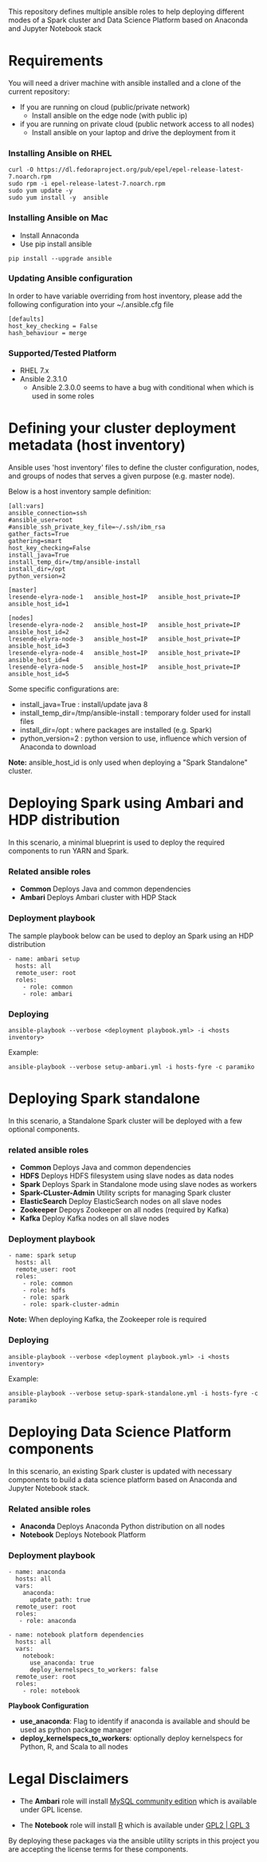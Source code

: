 
This repository defines multiple ansible roles to help deploying different modes of a Spark cluster and
Data Science Platform based on Anaconda and Jupyter Notebook stack

# Requirements

You will need a driver machine with ansible installed and a clone of the current repository:

* If you are running on cloud (public/private network)
  * Install ansible on the edge node (with public ip)
* if you are running on private cloud (public network access to all nodes)
  * Install ansible on your laptop and drive the deployment from it

### Installing Ansible on RHEL

```
curl -O https://dl.fedoraproject.org/pub/epel/epel-release-latest-7.noarch.rpm
sudo rpm -i epel-release-latest-7.noarch.rpm
sudo yum update -y
sudo yum install -y  ansible
```

### Installing Ansible on Mac

* Install Annaconda
* Use pip install ansible

```
pip install --upgrade ansible
```

### Updating Ansible configuration

In order to have variable overriding from host inventory, please add the following configuration into your ~/.ansible.cfg file

```
[defaults]
host_key_checking = False
hash_behaviour = merge
```

### Supported/Tested Platform

* RHEL 7.x
* Ansible 2.3.1.0
  * Ansible 2.3.0.0 seems to have a bug with conditional when which is used in some roles


# Defining your cluster deployment metadata (host inventory)

Ansible uses 'host inventory' files to define the cluster configuration, nodes, and groups of nodes
that serves a given purpose (e.g. master node).

Below is a host inventory sample definition:

```
[all:vars]
ansible_connection=ssh
#ansible_user=root
#ansible_ssh_private_key_file=~/.ssh/ibm_rsa
gather_facts=True
gathering=smart
host_key_checking=False
install_java=True
install_temp_dir=/tmp/ansible-install
install_dir=/opt
python_version=2

[master]
lresende-elyra-node-1   ansible_host=IP   ansible_host_private=IP  ansible_host_id=1

[nodes]
lresende-elyra-node-2   ansible_host=IP   ansible_host_private=IP  ansible_host_id=2
lresende-elyra-node-3   ansible_host=IP   ansible_host_private=IP  ansible_host_id=3
lresende-elyra-node-4   ansible_host=IP   ansible_host_private=IP  ansible_host_id=4
lresende-elyra-node-5   ansible_host=IP   ansible_host_private=IP  ansible_host_id=5

```

Some specific configurations are:

* install_java=True : install/update java 8
* install_temp_dir=/tmp/ansible-install : temporary folder used for install files
* install_dir=/opt : where packages are installed (e.g. Spark)
* python_version=2 : python version to use, influence which version of Anaconda to download

**Note:** ansible_host_id is only used when deploying a "Spark Standalone" cluster.

# Deploying Spark using Ambari and HDP distribution

In this scenario, a minimal blueprint is used to deploy the required components
to run YARN and Spark.

### Related ansible roles

* **Common**  Deploys Java and common dependencies
* **Ambari** Deploys Ambari cluster with HDP Stack

### Deployment playbook

The sample playbook below can be used to deploy an Spark using an HDP distribution

```
- name: ambari setup
  hosts: all
  remote_user: root
  roles:
    - role: common
    - role: ambari
```

### Deploying

```
ansible-playbook --verbose <deployment playbook.yml> -i <hosts inventory>
```

Example:

```
ansible-playbook --verbose setup-ambari.yml -i hosts-fyre -c paramiko
```

# Deploying Spark standalone

In this scenario, a Standalone Spark cluster will be deployed with a few optional components.

### related ansible roles

* **Common**  Deploys Java and common dependencies
* **HDFS** Deploys HDFS filesystem using slave nodes as data nodes
* **Spark** Deploys Spark in Standalone mode using slave nodes as workers
* **Spark-CLuster-Admin** Utility scripts for managing Spark cluster
* **ElasticSearch** Deploy ElasticSearch nodes on all slave nodes
* **Zookeeper** Depoys Zookeeper on all nodes (required by Kafka)
* **Kafka** Deploy Kafka nodes on all slave nodes

### Deployment playbook

```
- name: spark setup
  hosts: all
  remote_user: root
  roles:
    - role: common
    - role: hdfs
    - role: spark
    - role: spark-cluster-admin

```

**Note:** When deploying Kafka, the Zookeeper role is required

### Deploying


```
ansible-playbook --verbose <deployment playbook.yml> -i <hosts inventory>
```

Example:

```
ansible-playbook --verbose setup-spark-standalone.yml -i hosts-fyre -c paramiko
```

# Deploying Data Science Platform components

In this scenario, an existing Spark cluster is updated with necessary components to build a data science platform
based on Anaconda and Jupyter Notebook stack.

### Related ansible roles

* **Anaconda** Deploys Anaconda Python distribution on all nodes
* **Notebook** Deploys Notebook Platform

### Deployment playbook

```
- name: anaconda
  hosts: all
  vars:
    anaconda:
      update_path: true
  remote_user: root
  roles:
   - role: anaconda

- name: notebook platform dependencies
  hosts: all
  vars:
    notebook:
      use_anaconda: true
      deploy_kernelspecs_to_workers: false
  remote_user: root
  roles:
    - role: notebook
```

**Playbook Configuration**

* **use_anaconda**: Flag to identify if anaconda is available and should be used as python package manager
* **deploy_kernelspecs_to_workers**: optionally deploy kernelspecs for Python, R, and Scala to all nodes


# Legal Disclaimers

* The **Ambari** role will install [MySQL community edition](https://www.mysql.com/products/community/)
which is available under GPL license.

* The **Notebook** role will install [R](https://www.r-project.org/) which is available under [GPL2 | GPL 3](https://www.r-project.org/Licenses/)

By deploying these packages via the ansible utility scripts in this project you are accepting the
license terms for these components.
 